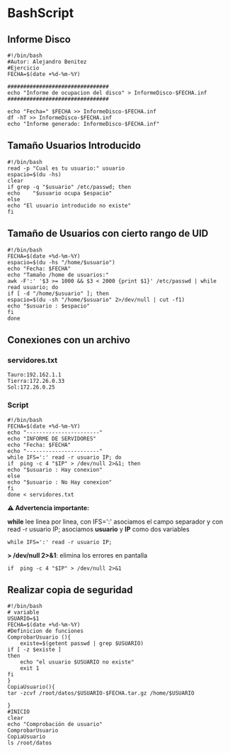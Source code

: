 # BashScript
## Informe Disco
````
#!/bin/bash
#Autor: Alejandro Benitez
#Ejercicio
FECHA=$(date +%d-%m-%Y)

################################
echo "Informe de ocupacion del disco" > InformeDisco-$FECHA.inf
################################

echo "Fecha=" $FECHA >> InformeDisco-$FECHA.inf
df -hT >> InformeDisco-$FECHA.inf
echo "Informe generado: InformeDisco-$FECHA.inf"
````
## Tamaño Usuarios Introducido
````
#!/bin/bash
read -p "Cual es tu usuario:" usuario
espacio=$(du -hs)
clear
if grep -q "$usuario" /etc/passwd; then
echo    "$usuario ocupa $espacio" 
else 
echo "El usuario introducido no existe"
fi
````

## Tamaño de Usuarios con cierto rango de UID

````
#!/bin/bash
FECHA=$(date +%d-%m-%Y)
espacio=$(du -hs "/home/$usuario")
echo "Fecha: $FECHA"
echo "Tamaño /home de usuarios:"
awk -F':' '$3 >= 1000 && $3 < 2000 {print $1}' /etc/passwd | while read usuario; do
if [ -d "/home/$usuario" ]; then
espacio=$(du -sh "/home/$usuario" 2>/dev/null | cut -f1)
echo "$usuario : $espacio"
fi
done
````
## Conexiones con un archivo

### servidores.txt

````
Tauro:192.162.1.1
Tierra:172.26.0.33
Sol:172.26.0.25
````

### Script

````
#!/bin/bash
FECHA=$(date +%d-%m-%Y)
echo "-----------------------"
echo "INFORME DE SERVIDORES"
echo "Fecha: $FECHA"
echo "-----------------------"
while IFS=':' read -r usuario IP; do
if  ping -c 4 "$IP" > /dev/null 2>&1; then
echo "$usuario : Hay conexion"
else 
echo "$usuario : No Hay conexion"
fi
done < servidores.txt

````

**⚠️ Advertencia importante:**

**while** lee linea por linea, con IFS=':' asociamos el campo separador
 y con read -r usuario IP; asociamos **usuario** y **IP** como dos variables

 
 ```` 
while IFS=':' read -r usuario IP;
````
**> /dev/null 2>&1**: elimina los errores en pantalla

````
if  ping -c 4 "$IP" > /dev/null 2>&1
````



 ## Realizar copia de seguridad

```
#!/bin/bash
# variable
USUARIO=$1
FECHA=$(date +%d-%m-%Y)
#Definicion de funciones
ComprobarUsuario (){
    existe=$(getent passwd | grep $USUARIO)
if [ -z $existe ]
then 
    echo "el usuario $USUARIO no existe"
    exit 1
fi
}
CopiaUsuario(){
tar -zcvf /root/datos/$USUARIO-$FECHA.tar.gz /home/$USUARIO

}
#INICIO
clear
echo "Comprobación de usuario"
ComprobarUsuario
CopiaUsuario
ls /root/datos
````
